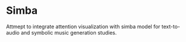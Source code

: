 # Simba
Attmept to integrate attention visualization with simba model for text-to-audio and symbolic music generation studies.